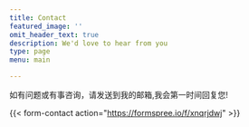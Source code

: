```yaml
---
title: Contact
featured_image: ''
omit_header_text: true
description: We'd love to hear from you
type: page
menu: main

---
```



如有问题或有事咨询，请发送到我的邮箱,我会第一时间回复您!

{{< form-contact action="https://formspree.io/f/xnqrjdwj"  >}}
